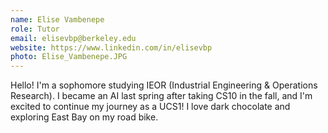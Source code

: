 ```yaml
---
name: Elise Vambenepe
role: Tutor
email: elisevbp@berkeley.edu
website: https://www.linkedin.com/in/elisevbp
photo: Elise_Vambenepe.JPG
---
```

Hello! I'm a sophomore studying IEOR (Industrial Engineering & Operations Research). I became an AI last spring after taking CS10 in the fall, and I'm excited to continue my journey as a UCS1! I love dark chocolate and exploring East Bay on my road bike.
